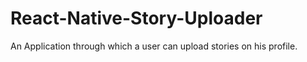 # React-Native-Story-Uploader
An Application through which a user can upload stories on his profile.
